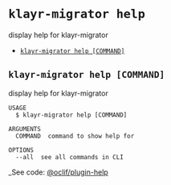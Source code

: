 # `klayr-migrator help`

display help for klayr-migrator

- [`klayr-migrator help [COMMAND]`](#klayr-migrator-help-command)

## `klayr-migrator help [COMMAND]`

display help for klayr-migrator

```
USAGE
  $ klayr-migrator help [COMMAND]

ARGUMENTS
  COMMAND  command to show help for

OPTIONS
  --all  see all commands in CLI
```

\_See code: [@oclif/plugin-help](https://github.com/oclif/plugin-help/blob/v2.2.3/src/commands/help.ts)
